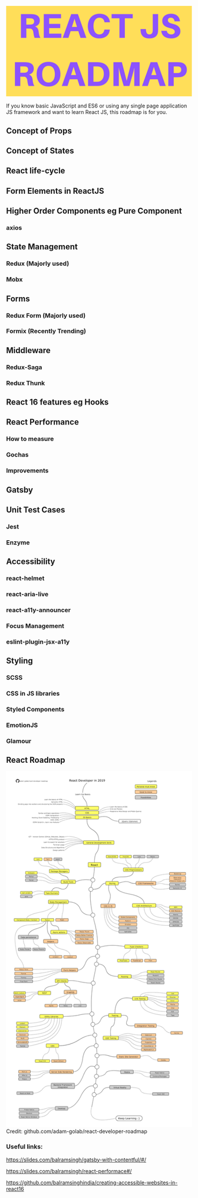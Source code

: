 ![alt text](https://github.com/balramsinghindia/reactjs-roadmap/blob/master/REACT%20ROADMAP%20(1)%20(1)%20(1).png?raw=true)

If you know basic JavaScript and ES6 or using any single page application JS framework and want to learn React JS, this roadmap is for you.


## Concept of Props
## Concept of States
## React life-cycle
## Form Elements in ReactJS
## Higher Order Components eg Pure Component
### axios

## State Management
### Redux (Majorly used)
### Mobx

## Forms
### Redux Form (Majorly used)
### Formix (Recently Trending)

## Middleware
### Redux-Saga
### Redux Thunk

## React 16 features eg Hooks

## React Performance
### How to measure
### Gochas
### Improvements

## Gatsby

## Unit Test Cases
### Jest 
### Enzyme

## Accessibility
### react-helmet
### react-aria-live
### react-a11y-announcer
### Focus Management
### eslint-plugin-jsx-a11y

## Styling
### SCSS
### CSS in JS libraries
### Styled Components
### EmotionJS
### Glamour

## React Roadmap

![alt text](https://github.com/balramsinghindia/reactjs-roadmap/blob/master/roadmap.png?raw=true)
Credit: github.com/adam-golab/react-developer-roadmap



### Useful links:
https://slides.com/balramsingh/gatsby-with-contentful/#/

https://slides.com/balramsingh/react-performace#/

https://github.com/balramsinghindia/creating-accessible-websites-in-react16
